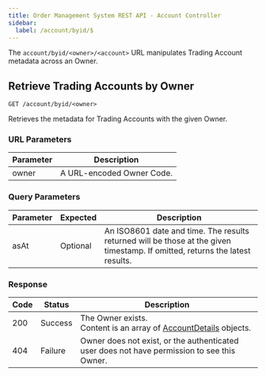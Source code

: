 ```yaml
---
title: Order Management System REST API - Account Controller
sidebar:
  label: /account/byid/$
---
```


The `account/byid/<owner>/<account>` URL manipulates Trading Account metadata across an Owner.

## Retrieve Trading Accounts by Owner

`GET /account/byid/<owner>`

Retrieves the metadata for Trading Accounts with the given Owner.

### URL Parameters

| Parameter | Description |
|-----------|-------------|
| owner     | A URL-encoded Owner Code. |

### Query Parameters

| Parameter | Expected | Description |
|-----------|----------|-------------|
| asAt      | Optional | An ISO8601 date and time. The results returned will be those at the given timestamp. If omitted, returns the latest results. |

### Response

| Code | Status  | Description |
|------|---------|-------------|
| 200  | Success | The Owner exists.<br>Content is an array of [AccountDetails](../../proto/oms2/#accountdetails) objects. |
| 404  | Failure | Owner does not exist, or the authenticated user does not have permission to see this Owner. |
